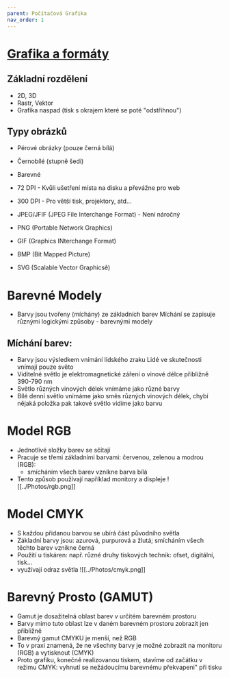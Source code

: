 ```yaml
---
parent: Počítačová Grafika
nav_order: 1
---
```

# [Grafika a formáty](https://vosassvarnsdorf.sharepoint.com/:p:/r/sites/3IT-PGR/Vukov%20materily/%C3%9Avod%20do%20po%C4%8D%C3%ADta%C4%8Dov%C3%A9%20grafiky%20-%20principy,%20rozli%C5%A1en%C3%AD,%20barevn%C3%A9%20modely.pptx?d=w891ff64006cb4f589085aa6b1050b6fb&csf=1&web=1&e=Xfovce)
## Základní rozdělení
- 2D, 3D
- Rastr, Vektor
- Grafika naspad (tisk s okrajem které se poté "odstřihnou")

## Typy obrázků
- Pérové obrázky (pouze černá bílá)
- Černobílé (stupně šedi)
- Barevné

- 72 DPI - Kvůli ušetření místa na disku a převážne pro web
- 300 DPI - Pro větší tisk, projektory, atd...

- JPEG/JFIF (JPEG File Interchange Format) - Není náročný 
- PNG (Portable Network Graphics)
- GIF (Graphics INterchange Format)
- BMP (Bit Mapped Picture)
- SVG (Scalable Vector Graphicsě)

# Barevné Modely
- Barvy jsou tvořeny (míchány) ze základních barev Míchání se zapisuje různými logickými způsoby - barevnými modely

## Míchání barev:
- Barvy jsou výsledkem vnímání lidského zraku Lidé ve skutečnosti vnímají pouze světo
- Viditelné světlo je elektromagnetické záření o vinové délce přibližně 390-790 nm
- Světlo různých vinových délek vnímáme jako různé barvy
- Bílé denní světlo vnímáme jako směs různých vinových délek, chybí nějaká položka pak takové světlo vidíme jako barvu

# Model RGB
- Jednotlivé složky barev se sčítají 
- Pracuje se třemi základními barvami: červenou, zelenou a modrou (RGB):
	- smícháním všech barev vznikne barva bílá
- Tento způsob používají například monitory a displeje
![[../Photos/rgb.png]]

# Model CMYK
- S každou přidanou barvou se ubírá část původního světla
- Základní barvy jsou: azurová, purpurová a žlutá; smícháním všech těchto barev vznikne černá
- Použití u tiskáren: např. různé druhy tiskových technik: ofset, digitální, tisk...
- využívají odraz světla
![[../Photos/cmyk.png]]

# Barevný Prosto (GAMUT)
- Gamut je dosažitelná oblast barev v určitém barevném prostoru
- Barvy mimo tuto oblast lze v daném barevném prostoru zobrazit jen přibližně
- Barevný gamut CMYKU je menší, než RGB
- To v praxi znamená, že ne všechny barvy je možné zobrazit na monitoru (RGB) a vytisknout (CMYK)
- Proto grafiku, konečně realizovanou tiskem, stavíme od začátku v režimu CMYK: vyhnutí se nežádoucímu barevnému překvapeni" při tisku

